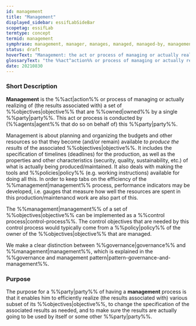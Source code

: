 ```yaml
---
id: management
title: "Management"
displayed_sidebar: essifLabSideBar
scopetag: essifLab
termtype: concept
termid: management
symphrase: management, manager, manages, managed, managed-by, management, managing, managing-part{yies}
status: draft
hoverText: "Management: the act or process of managing or actually realizing of (the results associated with) a set of Objectives by the Owner of these Objectives."
glossaryText: "the %%act^action%% or process of managing or actually realizing of (the results associated with) a set of %%objectives^objective%% by the %%owner^owner%% of these %%objectives^objective%%."
date: 20210830
---
```


### Short Description
**Management** is the %%act|action%% or process of managing or actually realizing of (the results associated with) a set of  %%objectives|objective%% that are %%owned|owned%% by a single %%party|party%%. This act or process is conducted by (%%agents|agent%% that do so on behalf of) this %%party|party%%.

Management is about planning and organizing the budgets and other resources so that they become (and/or remain) available _to produce the results_ of the associated %%objectives|objective%%. It includes the specification of timelines (deadlines) for the production, as well as the properties and other characteristics (security, quality, sustainability, etc.) of what is actually being produced/maintained. It also deals with making the tools and %%policies|policy%% (e.g. working instructions) available for doing all this.
In order to keep tabs on the efficiency of the %%management|management%% process, performance indicators may be developed, i.e. gauges that measure how well the resources are spent in this production/maintenancd work are also part of this.

The %%management|management%% of a set of %%objectives|objective%% can be implemented as a %%control process|control-process%%. The control objectives that are needed by this control process would typically come from a %%policy|policy%% of the owner of the %%objectives|objective%% that are managed.

We make a clear distinction between %%governance|governance%% and %%management|management%%, which is explained in the %%governance and management pattern|pattern-governance-and-management%%.

### Purpose
The purpose for a %%party|party%% of having a **management** process is that it enables him to efficiently realize (the results associated with) various subset of its %%objectives|objective%%, to change the specification of the associated results as needed, and to make sure the results are actually going to be used by itself or some other %%party|party%%.
